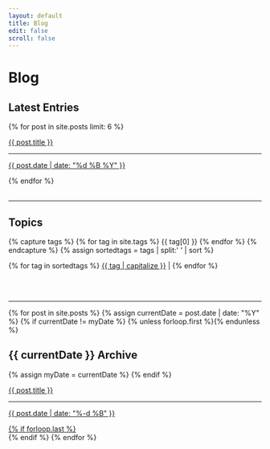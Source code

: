 ```yaml
---
layout: default
title: Blog
edit: false
scroll: false
---
```


<div>
  <h1 class="h1-title">Blog</h1>
  <h2>Latest Entries</h2>
    {% for post in site.posts limit: 6 %}
      <a class="archive-list" href="{{ site.baseurl}}{{ post.url }}">
            <!-- <li>{{ post.date | date: "%d %B %Y" }}&nbsp; | &nbsp;<a href="{{ site.baseurl}}{{ post.url }}">{{ post.title }}</a></li> -->
            <p class="archive-post-title">{{ post.title }}</p>
            <hr class="archive-hr">
            <p class="archive-post-date">{{ post.date | date: "%d %B %Y" }}</p>
      </a>
    {% endfor %}
</div>
<br>
<hr>

<!-- OLD DIVIDED STYLE -->
<!-- <div>
  <h1 class="h1-title">Blog</h1>
  <h2>Latest Entries</h2>
  <ul class="archive-list">
    {% for post in site.posts limit: 6 %}
        <li>{{ post.date | date: "%d %B %Y" }}&nbsp; | &nbsp;<a href="{{ site.baseurl}}{{ post.url }}">{{ post.title }}</a></li>
    {% endfor %}
  </ul>
</div>
<br>
<hr> -->


<h2>Topics</h2>

<section class="archive-list">
{% capture tags %}
  {% for tag in site.tags %}
    {{ tag[0] }}
  {% endfor %}
{% endcapture %}
{% assign sortedtags = tags | split:' ' | sort %}

{% for tag in sortedtags %}
<a class="archive-tags" href="{{ site.baseurl}}/tag/{{ tag }}">{{ tag | capitalize }}</a><span>&nbsp;|</span>
{% endfor %}
</section>

<br>
<br>
<hr>

<section class="archive-post-list">
  {% for post in site.posts %}
      {% assign currentDate = post.date | date: "%Y" %}
      {% if currentDate != myDate %}
          {% unless forloop.first %}</a>{% endunless %}
          <h2 class="archive-dates">{{ currentDate }} Archive</h2>
          <!-- <ul class="archive-list"> -->
          {% assign myDate = currentDate %}
      {% endif %}
      <a class="archive-list" href="{{ site.baseurl}}{{ post.url }}">
        <p class="archive-post-title">{{ post.title }}</p>
        <hr class="archive-hr">
        <p class="archive-post-date">{{ post.date | date: "%-d %B" }}</p>
      {% if forloop.last %}</a><br>{% endif %}
  {% endfor %}
      </a>
</section>



<!-- OLD DIVIDED METHOD 
<section class="archive-post-list">
  {% for post in site.posts %}
      {% assign currentDate = post.date | date: "%Y" %}
      {% if currentDate != myDate %}
          {% unless forloop.first %}</ul>{% endunless %}
          <h2 class="archive-dates">{{ currentDate }} Archive</h2>
          <ul class="archive-list">
          {% assign myDate = currentDate %}
      {% endif %}
      <li><span>{{ post.date | date: "%-d %B" }}&nbsp; | &nbsp;</span><a href="{{ site.baseurl}}{{ post.url }}">{{ post.title }}</a></li>
      {% if forloop.last %}</ul><br>{% endif %}
  {% endfor %}
</section> -->